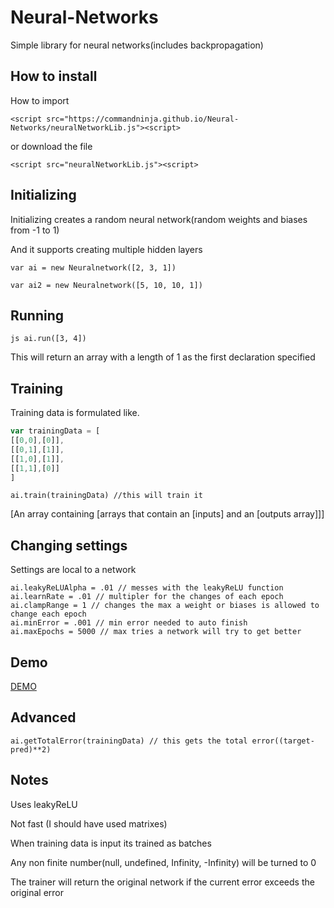# Neural-Networks

Simple library for neural networks(includes backpropagation)

## How to install

How to import

`<script src="https://commandninja.github.io/Neural-Networks/neuralNetworkLib.js"><script>`

or download the file

`<script src="neuralNetworkLib.js"><script>`

## Initializing

Initializing creates a random neural network(random weights and biases from -1 to 1)

And it supports creating multiple hidden layers

`var ai = new Neuralnetwork([2, 3, 1])`

`var ai2 = new Neuralnetwork([5, 10, 10, 1])`

## Running

`js ai.run([3, 4])`

This will return an array with a length of 1 as the first declaration specified

## Training

Training data is formulated like.

```js
var trainingData = [
[[0,0],[0]],
[[0,1],[1]],
[[1,0],[1]],
[[1,1],[0]]
]
```

`ai.train(trainingData) //this will train it`


[An array containing [arrays that contain an [inputs] and an [outputs array]]]

## Changing settings

Settings are local to a network

```
ai.leakyReLUAlpha = .01 // messes with the leakyReLU function
ai.learnRate = .01 // multipler for the changes of each epoch
ai.clampRange = 1 // changes the max a weight or biases is allowed to change each epoch
ai.minError = .001 // min error needed to auto finish
ai.maxEpochs = 5000 // max tries a network will try to get better
```

## Demo

[DEMO](https://commandninja.github.io/Neural-Networks)

## Advanced

```
ai.getTotalError(trainingData) // this gets the total error((target-pred)**2)
```

## Notes

Uses leakyReLU

Not fast (I should have used matrixes)

When training data is input its trained as batches

Any non finite number(null, undefined, Infinity, -Infinity) will be turned to 0

The trainer will return the original network if the current error exceeds the original error
